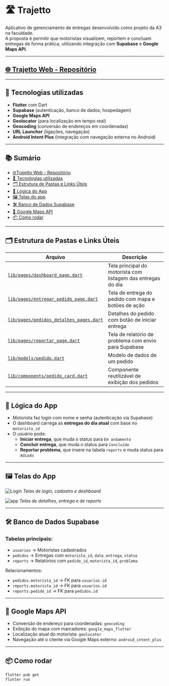 # 🛣️ Trajetto

Aplicativo de gerenciamento de entregas desenvolvido como projeto da A3 na faculdade.  
A proposta é permitir que motoristas visualizem, reportem e concluam entregas de forma prática, utilizando integração com **Supabase** e **Google Maps API**.

---

## [🌐 Trajetto Web - Repositório](https://github.com/WislerC/atividade3)

---

## 🧩 Tecnologias utilizadas

- **Flutter** com Dart
- **Supabase** (autenticação, banco de dados, hospedagem)
- **Google Maps API**
- **Geolocator** (para localização em tempo real)
- **Geocoding** (conversão de endereços em coordenadas)
- **URL Launcher** (ligações, navegação)
- **Android Intent Plus** (integração com navegação externa no Android)

---

## 📚 Sumário

- [🌐Trajetto Web - Repositório](#-trajetto-web--repositorio)
- [🧩 Tecnologias utilizadas](#-tecnologias-utilizadas)
- [🗂️ Estrutura de Pastas e Links Úteis](#-estrutura-de-pastas-e-links-úteis)
- [🧠 Lógica do App](#-lógica-do-app)
- [🖼️ Telas do app](#-telas-do-app)
- [🛠️ Banco de Dados Supabase](#-banco-de-dados-supabase)
- [📍 Google Maps API](#-google-maps-api)
- [📦 Como rodar](#-como-rodar)

---

## 🗂️ Estrutura de Pastas e Links Úteis

| Arquivo | Descrição |
|--------|----------|
| [`lib/pages/dashboard_page.dart`](https://github.com/brayan-duwe/trajetto-a3/blob/main/lib/pages/dashboard_page.dart) | Tela principal do motorista com listagem das entregas do dia |
| [`lib/pages/entregar_pedido_page.dart`](https://github.com/brayan-duwe/trajetto-a3/blob/main/lib/pages/entregar_pedido_page.dart) | Tela de entrega do pedido com mapa e botões de ação |
| [`lib/pages/pedidos_detalhes_pages.dart`](https://github.com/brayan-duwe/trajetto-a3/blob/main/lib/pages/pedidos_detalhes_pages.dart) | Detalhes do pedido com botão de iniciar entrega |
| [`lib/pages/reportar_page.dart`](https://github.com/brayan-duwe/trajetto-a3/blob/main/lib/pages/reportar_page.dart) | Tela de relatório de problema com envio para Supabase |
| [`lib/models/pedido.dart`](https://github.com/brayan-duwe/trajetto-a3/blob/main/lib/models/pedido.dart) | Modelo de dados de um pedido |
| [`lib/components/pedido_card.dart`](https://github.com/brayan-duwe/trajetto-a3/blob/main/lib/components/pedido_card.dart) | Componente reutilizável de exibição dos pedidos |

---

## 🧠 Lógica do App

- Motorista faz login com nome e senha (autenticação via Supabase)
- O dashboard carrega as **entregas do dia atual** com base no `motorista_id`
- O usuário pode:
  - **Iniciar entrega**, que muda o status para `Em andamento`
  - **Concluir entrega**, que muda o status para `Concluído`
  - **Reportar problema**, que insere na tabela `reports` e muda status para `Adiado`

---

## 🖼️ Telas do App

![Login](https://github.com/user-attachments/assets/438769ee-5152-4fb3-89e0-b134275f8ba5)
*Telas de login, cadastro e dashboard*

![app](https://github.com/user-attachments/assets/b7795a12-6a74-4072-b7c0-500e73a6d907)
*Telas de detalhes, entrega e de reports*

---

## 🛠️ Banco de Dados Supabase

### Tabelas principais:

- `usuarios` → Motoristas cadastrados
- `pedidos` → Entregas com `motorista_id`, `data_entrega`, `status`
- `reports` → Relatórios com `pedido_id`, `motorista_id`, `problema`

Relacionamentos:
- `pedidos.motorista_id` → FK para `usuarios.id`
- `reports.motorista_id` → FK para `usuarios.id`
- `reports.pedido_id` → FK para `pedidos.id`

---

## 📍 Google Maps API

- Conversão de endereço para coordenadas: `geocoding`
- Exibição do mapa com marcadores: `google_maps_flutter`
- Localização atual do motorista: `geolocator`
- Navegação até o cliente via Google Maps externo: `android_intent_plus`

---

## 📦 Como rodar

```bash
flutter pub get
flutter run
